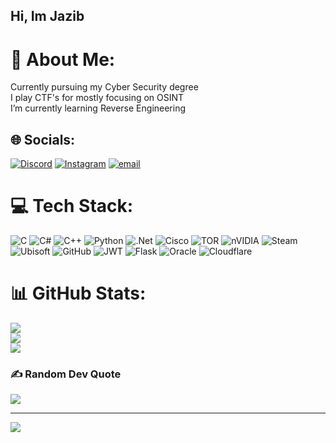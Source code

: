## Hi, Im Jazib 

# 💫 About Me:
Currently pursuing my Cyber Security degree <br/>
I play CTF's for mostly focusing on OSINT <br/>
I’m currently learning Reverse Engineering <br>



## 🌐 Socials:
[![Discord](https://img.shields.io/badge/Discord-%237289DA.svg?logo=discord&logoColor=white)](https://discord.gg/shah_ji.) [![Instagram](https://img.shields.io/badge/Instagram-%23E4405F.svg?logo=Instagram&logoColor=white)](https://instagram.com/syed-jazi) [![email](https://img.shields.io/badge/Email-D14836?logo=gmail&logoColor=white)](mailto:232145@students.au.edu.pk) 

# 💻 Tech Stack:
![C](https://img.shields.io/badge/c-%2300599C.svg?style=plastic&logo=c&logoColor=white) ![C#](https://img.shields.io/badge/c%23-%23239120.svg?style=plastic&logo=csharp&logoColor=white) ![C++](https://img.shields.io/badge/c++-%2300599C.svg?style=plastic&logo=c%2B%2B&logoColor=white) ![Python](https://img.shields.io/badge/python-3670A0?style=plastic&logo=python&logoColor=ffdd54) ![.Net](https://img.shields.io/badge/.NET-5C2D91?style=plastic&logo=.net&logoColor=white) ![Cisco](https://img.shields.io/badge/cisco-%23049fd9.svg?style=plastic&logo=cisco&logoColor=black) ![TOR](https://img.shields.io/badge/tor-%237E4798.svg?style=plastic&logo=tor-project&logoColor=white) ![nVIDIA](https://img.shields.io/badge/nVIDIA-%2376B900.svg?style=plastic&logo=nVIDIA&logoColor=white) ![Steam](https://img.shields.io/badge/steam-%23000000.svg?style=plastic&logo=steam&logoColor=white) ![Ubisoft](https://img.shields.io/badge/Ubisoft-%23F5F5F5.svg?style=plastic&logo=Ubisoft&logoColor=black) ![GitHub](https://img.shields.io/badge/github-%23121011.svg?style=plastic&logo=github&logoColor=white) ![JWT](https://img.shields.io/badge/JWT-black?style=plastic&logo=JSON%20web%20tokens) ![Flask](https://img.shields.io/badge/flask-%23000.svg?style=plastic&logo=flask&logoColor=white) ![Oracle](https://img.shields.io/badge/Oracle-F80000?style=plastic&logo=oracle&logoColor=white) ![Cloudflare](https://img.shields.io/badge/Cloudflare-F38020?style=plastic&logo=Cloudflare&logoColor=white)
# 📊 GitHub Stats:
![](https://github-readme-stats.vercel.app/api?username=Syedjazii&theme=aura&hide_border=false&include_all_commits=false&count_private=false)<br/>
![](https://nirzak-streak-stats.vercel.app/?user=Syedjazii&theme=aura&hide_border=false)<br/>
![](https://github-readme-stats.vercel.app/api/top-langs/?username=Syedjazii&theme=aura&hide_border=false&include_all_commits=false&count_private=false&layout=compact)

### ✍️ Random Dev Quote
![](https://quotes-github-readme.vercel.app/api?type=horizontal&theme=radical)

---
[![](https://visitcount.itsvg.in/api?id=Syedjazii&icon=0&color=0)](https://visitcount.itsvg.in)

<!-- Proudly created with GPRM ( https://gprm.itsvg.in ) -->
